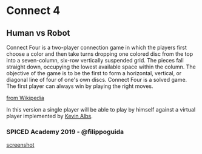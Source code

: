 # Connect 4

## Human vs Robot

Connect Four is a two-player connection game in which the players first choose a color and then take turns dropping one colored disc from the top into a seven-column, six-row vertically suspended grid. The pieces fall straight down, occupying the lowest available space within the column. The objective of the game is to be the first to form a horizontal, vertical, or diagonal line of four of one's own discs. Connect Four is a solved game. The first player can always win by playing the right moves.

[from Wikipedia](https://en.wikipedia.org/wiki/Connect_Four)

In this version a single player will be able to play by himself against a virtual player implemented by [Kevin Albs](http://kevinalbs.com/connect4/back-end/index.php/getMoves).

### SPICED Academy 2019 - @filippoguida

[screenshot](/screenshot.png)
